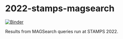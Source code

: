 # 2022-stamps-magsearch

[![Binder](https://mybinder.org/badge_logo.svg)](https://mybinder.org/v2/gh/bluegenes/2022-stamps-magsearch/HEAD)

Results from MAGSearch queries run at STAMPS 2022.
